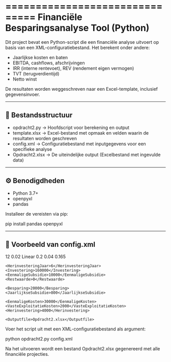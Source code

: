 ===============================
Financiële Besparingsanalyse Tool (Python)
===============================

Dit project bevat een Python-script die een financiële analyse uitvoert op basis van een XML-configuratiebestand. Het berekent onder andere:

- Jaarlijkse kosten en baten
- EBITDA, cashflows, afschrijvingen
- IRR (interne rentevoet), REV (rendement eigen vermogen)
- TVT (terugverdientijd)
- Netto winst

De resultaten worden weggeschreven naar een Excel-template, inclusief gegevensinvoer.

-----------------------------
📂 Bestandsstructuur
-----------------------------

- opdracht2.py        → Hoofdscript voor berekening en output
- template.xlsx       → Excel-bestand met opmaak en velden waarin de resultaten worden geschreven
- config.xml          → Configuratiebestand met inputgegevens voor een specifieke analyse
- Opdracht2.xlsx      → De uiteindelijke output (Excelbestand met ingevulde data)

-----------------------------
⚙️ Benodigdheden
-----------------------------

- Python 3.7+
- openpyxl
- pandas

Installeer de vereisten via pip:

pip install pandas openpyxl

-----------------------------
🧾 Voorbeeld van config.xml
-----------------------------
<config>
    <Termijn>12</Termijn>
    <Inflatie>0.02</Inflatie>
    <Afschrijving>Linear</Afschrijving>
    <EigenVermogen>0.2</EigenVermogen>
    <RenteVV>0.04</RenteVV>
    <Belasting>0.165</Belasting>

    <HerinvesteringJaar>6</HerinvesteringJaar>
    <Investering>160000</Investering>
    <EenmaligeSubsidie>10000</EenmaligeSubsidie>
    <Restwaarde>0</Restwaarde>

    <Besparing>20000</Besparing>
    <JaarlijkseSubsidie>800</JaarlijkseSubsidie>

    <EenmaligeKosten>30000</EenmaligeKosten>
    <VasteExploitatieKosten>2000</VasteExploitatieKosten>
    <Herinvestering>4000</Herinvestering>

    <Outputfile>Opdracht2.xlsx</Outputfile>
</config>

Voer het script uit met een XML-configuratiebestand als argument:

python opdracht2.py config.xml

Na het uitvoeren wordt een bestand Opdracht2.xlsx gegenereerd met alle financiële projecties.

